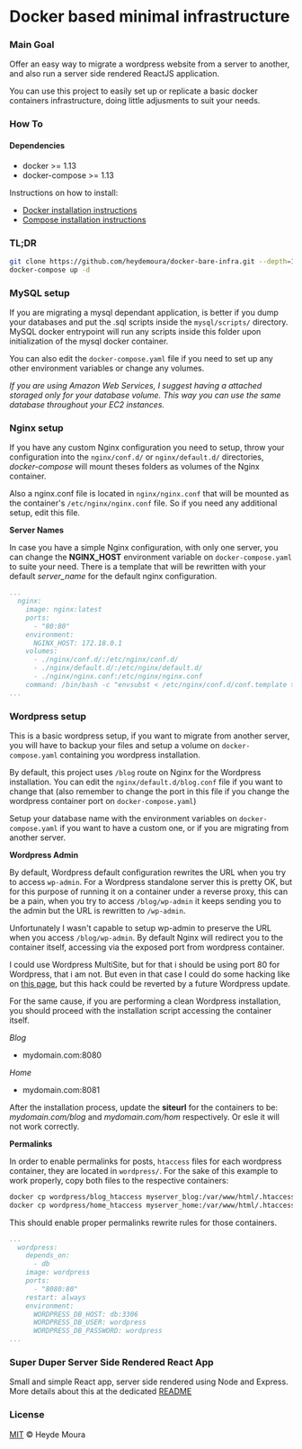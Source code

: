 # Docker based minimal infrastructure

### Main Goal
Offer an easy way to migrate a wordpress website from a server to another, and also run a server side rendered ReactJS application.

You can use this project to easily set up or replicate a basic docker containers infrastructure, doing little adjusments to suit your needs.

### How To

#### Dependencies

* docker >= 1.13
* docker-compose >= 1.13

Instructions on how to install:
* [Docker installation instructions](https://docs.docker.com/engine/installation/)
* [Compose installation instructions](https://docs.docker.com/compose/install/)

### TL;DR

```sh
git clone https://github.com/heydemoura/docker-bare-infra.git --depth=1 myserver && cd myserver
docker-compose up -d
```

### MySQL setup

If you are migrating a mysql dependant application, is better if you dump your databases and put the .sql scripts inside the `mysql/scripts/` directory. MySQL docker entrypoint will run any scripts inside this folder upon initialization of the mysql docker container.

You can also edit the `docker-compose.yaml` file if you need to set up any other environment variables or change any volumes.

_If you are using Amazon Web Services, I suggest having a attached storaged only for your database volume. This way you can use the same database throughout your EC2 instances._

### Nginx setup

If you have any custom Nginx configuration you need to setup, throw your configuration into the `nginx/conf.d/` or `nginx/default.d/` directories, *docker-compose* will mount theses folders as volumes of the Nginx container.

Also a nginx.conf file is located in `nginx/nginx.conf` that will be mounted as the container's `/etc/nginx/nginx.conf` file. So if you need any additional setup, edit this file.

**Server Names**

In case you have a simple Nginx configuration, with only one server, you can change the **NGINX_HOST** environment variable on `docker-compose.yaml` to suite your need. There is a template that will be rewritten with your default _server_name_ for the default nginx configuration.

```yaml
...
  nginx:
    image: nginx:latest
    ports:
      - "80:80"
    environment:
      NGINX_HOST: 172.18.0.1
    volumes:
      - ./nginx/conf.d/:/etc/nginx/conf.d/
      - ./nginx/default.d/:/etc/nginx/default.d/
      - ./nginx/nginx.conf:/etc/nginx/nginx.conf
    command: /bin/bash -c "envsubst < /etc/nginx/conf.d/conf.template > /etc/nginx/conf.d/default.conf && nginx -g 'daemon off;'"
...
```

### Wordpress setup

This is a basic wordpress setup, if you want to migrate from another server, you will have to backup your files and setup a volume on `docker-compose.yaml` containing you wordpress installation.

By default, this project uses `/blog` route on Nginx for the Wordpress installation. You can edit the `nginx/default.d/blog.conf` file if you want to change that (also remember to change the port in this file if you change the wordpress container port on `docker-compose.yaml`)


Setup your database name with the environment variables on `docker-compose.yaml` if you want to have a custom one, or if you are migrating from another server.

**Wordpress Admin**

By default, Wordpress default configuration rewrites the URL when you try to access `wp-admin`. For a Wordpress standalone server this is pretty OK, but for this purpose of running it on a container under a reverse proxy, this can be a pain, when you try to access `/blog/wp-admin` it keeps sending you to the admin but the URL is rewritten to `/wp-admin`.

Unfortunately I wasn't capable to setup wp-admin to preserve the URL when you access `/blog/wp-admin`. By default Nginx will redirect you to the container itself, accessing via the exposed port from wordpress container.

I could use Wordpress MultiSite, but for that i should be using port 80 for Wordpress, that i am not. But even in that case I could do some hacking like on [this page](https://benohead.com/wordpress-running-multisite-different-port/), but this hack could be reverted by a future Wordpress update.

For the same cause, if you are performing a clean Wordpress installation, you should proceed with the installation script accessing the container itself.

_Blog_

* mydomain.com:8080

_Home_

* mydomain.com:8081

After the installation process, update the **siteurl** for the containers to be: _mydomain.com/blog_ and _mydomain.com/hom_ respectively. Or esle it will not work correctly.

**Permalinks**

In order to enable permalinks for posts, `htaccess` files for each wordpress container, they are located in `wordpress/`. For the sake of this example to work properly, copy both files to the respective containers:

```sh
docker cp wordpress/blog_htaccess myserver_blog:/var/www/html/.htaccess
docker cp wordpress/home_htaccess myserver_home:/var/www/html/.htaccess
```

This should enable proper permalinks rewrite rules for those containers.

```yaml
...
  wordpress:
    depends_on:
      - db
    image: wordpress
    ports:
      - "8080:80"
    restart: always
    environment:
      WORDPRESS_DB_HOST: db:3306
      WORDPRESS_DB_USER: wordpress
      WORDPRESS_DB_PASSWORD: wordpress
...
```

### Super Duper Server Side Rendered React App

Small and simple React app, server side rendered using Node and Express.
More details about this at the dedicated [README](https://github.com/heydemoura/docker-bare-infra/tree/master/app)

### License

[MIT](https://github.com/heydemoura/docker-bare-infra/blob/master/LICENSE) © Heyde Moura
